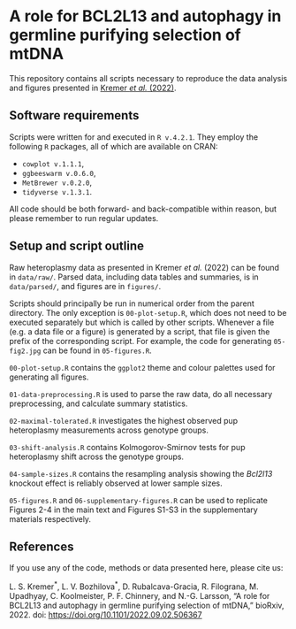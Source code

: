 # A role for BCL2L13 and autophagy in germline purifying selection of mtDNA

This repository contains all scripts necessary to reproduce the data analysis and figures presented in [Kremer _et al._ (2022)](https://www.biorxiv.org/content/10.1101/2022.09.02.506367v1).

## Software requirements

Scripts were written for and executed in `R v.4.2.1`. They employ the following `R` packages, all of which are available on CRAN:
- `cowplot v.1.1.1`,
- `ggbeeswarm v.0.6.0`,
- `MetBrewer v.0.2.0`,
- `tidyverse v.1.3.1`.

All code should be both forward- and back-compatible within reason, but please remember to run regular updates.

## Setup and script outline

Raw heteroplasmy data as presented in Kremer _et al._ (2022) can be found in `data/raw/`. Parsed data, including data tables and summaries, is in `data/parsed/`, and figures are in `figures/`.

Scripts should principally be run in numerical order from the parent directory. The only exception is `00-plot-setup.R`, which does not need to be executed separately but which is called by other scripts. Whenever a file (e.g. a data file or a figure) is generated by a script, that file is given the prefix of the corresponding script. For example, the code for generating `05-fig2.jpg` can be found in `05-figures.R`.

`00-plot-setup.R` contains the `ggplot2` theme and colour palettes used for generating all figures.

`01-data-preprocessing.R` is used to parse the raw data, do all necessary preprocessing, and calculate summary statistics.

`02-maximal-tolerated.R` investigates the highest observed pup heteroplasmy measurements across genotype groups.

`03-shift-analysis.R` contains Kolmogorov-Smirnov tests for pup heteroplasmy shift across the genotype groups.

`04-sample-sizes.R` contains the resampling analysis showing the _Bcl2l13_ knockout effect is reliably observed at lower sample sizes.

`05-figures.R` and `06-supplementary-figures.R` can be used to replicate Figures 2-4 in the main text and Figures S1-S3 in the supplementary materials respectively.

## References

If you use any of the code, methods or data presented here, please cite us:

L. S. Kremer<sup>\*</sup>, L. V. Bozhilova<sup>\*</sup>, D. Rubalcava-Gracia, R. Filograna, M. Upadhyay,
C. Koolmeister, P. F. Chinnery, and N.-G. Larsson, “A role for BCL2L13 and autophagy in
germline purifying selection of mtDNA,” bioRxiv, 2022. doi: https://doi.org/10.1101/2022.09.02.506367
